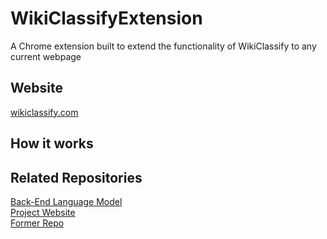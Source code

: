 # WikiClassifyExtension
A Chrome extension built to extend the functionality of WikiClassify to any current webpage

## Website
[wikiclassify.com](https://www.wikiclassify.com/)

## How it works


## Related Repositories
[Back-End Language Model](https://github.com/bfaure/WikiClassify2.0) <br>
[Project Website](https://github.com/waynesun95/WikiClassifySite) <br>
[Former Repo](https://github.com/nathankjer/WikiClassify)
